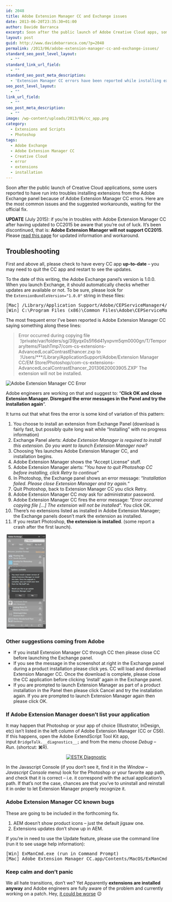 ```yaml
---
id: 2048
title: Adobe Extension Manager CC and Exchange issues
date: 2013-06-20T23:35:30+01:00
author: Davide Barranca
excerpt: Soon after the public launch of Adobe Creative Cloud apps, some users reported to have run into troubles installing extensions from the Adobe Exchange panel. Here are the most common issues and the suggested workarounds, waiting for official patches.
layout: post
guid: http://www.davidebarranca.com/?p=2048
permalink: /2013/06/adobe-extension-manager-cc-and-exchange-issues/
standard_seo_post_level_layout:
  - ""
standard_link_url_field:
  - ""
standard_seo_post_meta_description:
  - 'Extension Manager CC errors have been reported while installing extensions from the Exchange panel: here are the suggested workarounds.'
seo_post_level_layout:
  - ""
link_url_field:
  - ""
seo_post_meta_description:
  - ""
image: /wp-content/uploads/2013/06/cc_app.png
category:
  - Extensions and Scripts
  - Photoshop
tags:
  - Adobe Exchange
  - Adobe Extension Manager CC
  - Creative Cloud
  - error
  - extensions
  - installation
---
```

<div class="pf-content">
  <p>
    Soon after the public launch of Creative Cloud applications, some users reported to have run into troubles installing extensions from the Adobe Exchange panel because of Adobe Extension Manager CC errors. Here are the most common issues and the suggested workarounds, waiting for the official fix.
  </p>

  <p>
    <strong>UPDATE</strong> (July 2015): if you&#8217;re in troubles with Adobe Extension Manager CC after having updated to CC2015 be aware that you&#8217;re out of luck. It&#8217;s been discontinued, that is: <strong>Adobe Extension Manager will not support CC2015</strong>. Please <a href="/2015/06/html-panel-tips-17-cc2015-survival-guide/">read this page</a> for updated information and workaround.<!--more-->
  </p>

  <h2>
    Troubleshooting
  </h2>

  <p>
    First and above all, please check to have every CC app <strong>up-to-date</strong> &#8211; you may need to quit the CC app and restart to see the updates.
  </p>

  <p>
    To the date of this writing, the Adobe Exchange panel&#8217;s version is 1.0.0. When you launch Exchange, it should automatically checks whether updates are available or not. To be sure, please look for the <code>ExtensionBundleVersion="1.0.0"</code> string in these files:
  </p>

  <pre class="theme:vs2012-black font-size:14 line-height:18 toolbar:2 nums:false whitespace-before:1 whitespace-after:1 lang:default highlight:0 decode:true">[Mac] /Library/Application Support/Adobe/CEPServiceManager4/extensions/AdobeExchange/CSXS/manifest.xml
[Win] C:\Program Files (x86)\Common Files\Adobe\CEPServiceManager4\extensions\AdobeExchange\CSXS\manifest.xml</pre>

  <p>
    The most frequent error I&#8217;ve been reported is Adobe Extension Manager CC saying something along these lines:
  </p>

  <blockquote>
    <p>
      Error occurred during copying file  &#8216;/private/var/folders/sg/39jyqx0s5fl6d41yxpvm5qm0000gn/T/TemporaryItems/FlashTmp7/com-cs-extensions-AdvancedLocalContrastEhancer.zxp to  &#8216;/Users/***/Library/ApplicationSupport/Adobe/Extension Manager CC/EM Store/Photoshop/com-cs-extensions-AdvancedLocalContrastEhancer_20130620003905.ZXP&#8217; The extension will not be installed.
    </p>
  </blockquote>

  <p>
    <img class="aligncenter size-full wp-image-2050" src="/wp-content/uploads/2013/06/AdobeExtensionManager_Error.png" alt="Adobe Extension Manager CC Error" width="363" height="220" srcset="/wp-content/uploads/2013/06/AdobeExtensionManager_Error.png 363w, /wp-content/uploads/2013/06/AdobeExtensionManager_Error-150x90.png 150w, /wp-content/uploads/2013/06/AdobeExtensionManager_Error-300x181.png 300w" sizes="(max-width: 363px) 100vw, 363px" />
  </p>

  <p>
    Adobe engineers are working on that and suggest to: &#8220;<strong>Click OK and close Extension Manager. Disregard the error messages in the Panel and try the installation again</strong>&#8220;.
  </p>

  <p>
    It turns out that what fires the error is some kind of variation of this pattern:
  </p>

  <ol>
    <li>
      You choose to install an extension from Exchange Panel (download is fairly fast, but possibly quite long wait while &#8220;Installing&#8221; with no progress information)
    </li>
    <li>
      Exchange Panel alerts: <em>Adobe Extension Manager is required to install this extension. Do you want to launch Extension Manager now?</em>
    </li>
    <li>
      Choosing Yes launches Adobe Extension Manager CC, and installation begins.
    </li>
    <li>
      Adobe Extension Manager shows the &#8220;Accept License&#8221; stuff.
    </li>
    <li>
      Adobe Extension Manager alerts: &#8220;<em>You have to quit Photoshop CC before installing, click Retry to continue</em>&#8220;
    </li>
    <li>
      In Photoshop, the Exchange panel shows an error message: &#8220;<em>Installation failed. Please close Extension Manager and try again.</em>&#8220;
    </li>
    <li>
      Quit Photoshop, back to Extension Manager CC you click Retry.
    </li>
    <li>
      Adobe Extension Manager CC <em>may</em> ask for administrator password.
    </li>
    <li>
      Adobe Extension Manager CC fires the error message: &#8220;<em>Error occurred copying file [&#8230;] The extension will not be installed</em>&#8220;. You click OK.
    </li>
    <li>
      There&#8217;s no extensions listed as installed in Adobe Extension Manager; the Exchange panels doesn&#8217;t mark the extension as installed.
    </li>
    <li>
      If you restart Photoshop, <strong>the extension is installed</strong>. (some report a crash after the first launch).
    </li>
  </ol>

  <p>
    <a href="/wp-content/uploads/2013/06/AdobeExchange_Warning.png" target="_blank"><img class="alignright size-medium wp-image-2051" src="/wp-content/uploads/2013/06/AdobeExchange_Warning-125x300.png" alt="Adobe Exchange Warning" width="125" height="300" /></a>
  </p>

  <h3>
    Other suggestions coming from Adobe
  </h3>

  <ul>
    <li>
      If you install Extension Manager CC through CC then please close CC before launching the Exchange panel.
    </li>
    <li>
      If you see the message in the screenshot at right in the Exchange panel during a product installation please click yes. CC will load and download Extension Manager CC. Once the download is complete, please close the CC application before clicking ’install’ again in the Exchange panel.
    </li>
    <li>
      If you are prompted to launch Extension Manager as part of a product installation in the Panel then please click Cancel and try the installation again. If you are prompted to launch Extension Manager again then please click OK.
    </li>
  </ul>

  <h3>
    If Adobe Extension Manager doesn&#8217;t list your application
  </h3>

  <p>
    It may happen that Photoshop or your app of choice (Illustrator, InDesign, etc) isn&#8217;t listed in the left column of Adobe Extension Manager (CC or CS6). If this happens, open the Adobe ExtendScript Tool Kit app, input <code>BridgeTalk.__diagnostics__;</code> and from the menu choose <em>Debug &#8211; Run</em>. (shortcut: <b>⌘</b>R).
  </p>

  <p style="text-align: center;">
    <a href="/wp-content/uploads/2013/06/ESTK_Diagnostic.png" target="_blank"><img class="aligncenter size-full wp-image-2058" src="/wp-content/uploads/2013/06/ESTK_Diagnostic.png" alt="ESTK Diagnostic" width="1232" height="738" srcset="/wp-content/uploads/2013/06/ESTK_Diagnostic.png 1232w, /wp-content/uploads/2013/06/ESTK_Diagnostic-150x89.png 150w, /wp-content/uploads/2013/06/ESTK_Diagnostic-300x179.png 300w, /wp-content/uploads/2013/06/ESTK_Diagnostic-1024x613.png 1024w" sizes="(max-width: 1232px) 100vw, 1232px" /></a>
  </p>

  <p>
    In the Javascript Console (if you don&#8217;t see it, find it in the <em>Window &#8211; Javascript Console</em> menu) look for the Photoshop or your favorite app path, and check that it is correct &#8211; i.e. it correspond with the actual application&#8217;s path. If that&#8217;s not the case, chances are that you&#8217;ve to uninstall and reinstall it in order to let Extension Manager properly recognize it.
  </p>

  <h3>
    Adobe Extension Manager CC known bugs
  </h3>

  <p>
    These are going to be included in the forthcoming fix.
  </p>

  <ol>
    <li>
      AEM doesn&#8217;t show product icons &#8211; just the default jigsaw one.
    </li>
    <li>
      Extensions updates don&#8217;t show up in AEM.
    </li>
  </ol>

  <p>
    If you&#8217;re in need to use the Update feature, please use the command line (run it to see usage help information):
  </p>

  <pre class="theme:vs2012-black font-size:14 line-height:18 toolbar:2 nums:false whitespace-before:1 whitespace-after:1 lang:default highlight:0 decode:true">[Win] ExManCmd.exe (run in Command Prompt)
[Mac] Adobe Extension Manager CC.app/Contents/MacOS/ExManCmd (run in Terminal)</pre>

  <h3>
    Keep calm and don&#8217;t panic
  </h3>

  <p>
    We all hate transitions, don&#8217;t we? Yet Apparently <strong>extensions are installed anyway</strong> and Adobe engineers are fully aware of the problem and currently working on a patch. Hey, <a title="Frankenstein Jr." href="http://www.youtube.com/watch?v=9AFf0ysgNiM" target="_blank">it could be worse</a> 😉
  </p>
</div>
